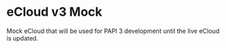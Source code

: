 # eCloud v3 Mock
Mock eCloud that will be used for PAPI 3 development until the live eCloud is updated.